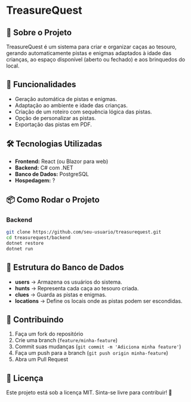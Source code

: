 # TreasureQuest

## 📌 Sobre o Projeto
TreasureQuest é um sistema para criar e organizar caças ao tesouro, gerando automaticamente pistas e enigmas adaptados à idade das crianças, ao espaço disponível (aberto ou fechado) e aos brinquedos do local.

## 🚀 Funcionalidades
- Geração automática de pistas e enigmas.
- Adaptação ao ambiente e idade das crianças.
- Criação de um roteiro com sequência lógica das pistas.
- Opção de personalizar as pistas.
- Exportação das pistas em PDF.

## 🛠️ Tecnologias Utilizadas
- **Frontend:** React (ou Blazor para web)
- **Backend:** C# com .NET
- **Banco de Dados:** PostgreSQL
- **Hospedagem:** ?

## 📦 Como Rodar o Projeto
### Backend
```bash
git clone https://github.com/seu-usuario/treasurequest.git
cd treasurequest/backend
dotnet restore
dotnet run
```

## 📄 Estrutura do Banco de Dados
- **users** → Armazena os usuários do sistema.
- **hunts** → Representa cada caça ao tesouro criada.
- **clues** → Guarda as pistas e enigmas.
- **locations** → Define os locais onde as pistas podem ser escondidas.

## 🤝 Contribuindo
1. Faça um fork do repositório
2. Crie uma branch (`feature/minha-feature`)
3. Commit suas mudanças (`git commit -m 'Adiciona minha feature'`)
4. Faça um push para a branch (`git push origin minha-feature`)
5. Abra um Pull Request

## 📜 Licença
Este projeto está sob a licença MIT. Sinta-se livre para contribuir! 🎉

